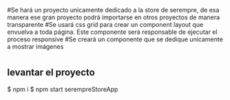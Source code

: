 #Se hará un proyecto unicamente dedicado a la store de serempre, de esa manera ese gran proyecto podrá importarse en otros proyectos de manera transparente
#Se usará css grid para crear un component layout que envuelva a toda página. Este componente será responsable de ejecutar el proceso responsive
#Se creará un componente que se dedique unicamente a mostrar imágenes
#



## levantar el proyecto
  $ npm i
  $ npm start serempreStoreApp
